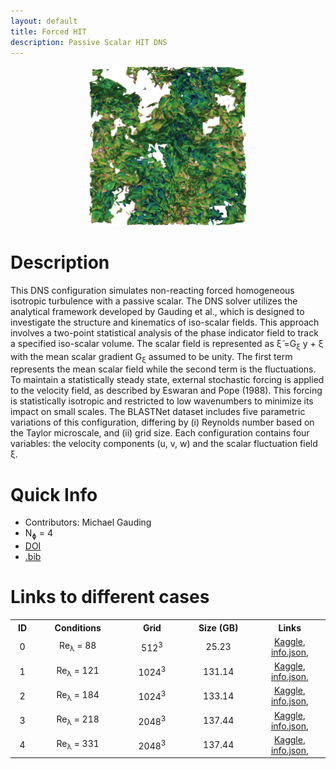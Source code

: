 ```yaml
---
layout: default
title: Forced HIT
description: Passive Scalar HIT DNS
---
```


<div style="text-align: center;">
    <img src="/assets/img/gauding2022.png" alt="Image 1" style="max-width: 50%;">
</div>

# Description
This DNS configuration simulates non-reacting forced homogeneous isotropic turbulence with a passive scalar. The DNS solver utilizes the analytical framework developed by Gauding et al., which is designed to investigate the structure and kinematics of iso-scalar fields. This approach involves a two-point statistical analysis of the phase indicator field to track a specified iso-scalar volume. The scalar field is represented as &#x03BE;&#x0303; =G<sub>ξ</sub> y + ξ with the mean scalar gradient G<sub>ξ</sub> assumed to be unity. The first term represents the mean scalar field while the second term is the fluctuations. To maintain a statistically steady state, external stochastic forcing is applied to the velocity field, as described by Eswaran and Pope (1988). This forcing is statistically isotropic and restricted to low wavenumbers to minimize its impact on small scales. The BLASTNet dataset includes five parametric variations of this configuration, differing by (i) Reynolds number based on the Taylor microscale, and (ii) grid size. Each configuration contains four variables: the velocity components (u, v, w) and the scalar fluctuation field &xi;. 


# Quick Info
* Contributors: Michael Gauding 
*  N<sub>&#632;</sub> = 4
* <a href="https://doi.org/10.1017/jfm.2022.367">DOI</a>
* <a href="./assets/bib/gauding2022.bib">.bib</a>

# Links to different cases

<script src="./assets/js/table.js"></script>

<table align="center">
    <tr class="header">
    <th style="width:2%;">ID</th>
    <th style="width:10%;">Conditions</th>
      <!-- <th style="width:60%;">TPY</th> -->
      <th style="width:8%;">Grid</th>
      <th style="width:10%;">Size (GB)</th>
      <!-- <th style="width:60%;">Article</th> -->
      <th style="width:8%;">Links</th>
    </tr>
    <tr>       
        <td align="center"> 0 </td>
        <td align="center">Re<sub>&lambda;</sub> = 88</td>
        <td align="center">512<sup>3</sup></td>
        <td align="center">25.23</td>
        <td align="center">
        <a href="https://www.kaggle.com/datasets/bassemakoush/passive-fhit-dns-r0">Kaggle</a>, 
        <a href="./assets/json/gauding2022/passive-fhit-dns-r0-info.json">info.json</a>,
        </td>
    </tr>
    <tr>       
        <td align="center"> 1 </td>
        <td align="center">Re<sub>&lambda;</sub> = 121</td>
        <td align="center">1024<sup>3</sup></td>
        <td align="center">131.14</td>
        <td align="center">
        <a href="https://www.kaggle.com/datasets/bassemakoush/passive-fhit-dns-r1">Kaggle</a>, 
        <a href="./assets/json/gauding2022/passive-fhit-dns-r1-info.json">info.json</a>,
        </td>
    </tr>
        <tr>       
        <td align="center"> 2 </td>
        <td align="center">Re<sub>&lambda;</sub> = 184</td>
        <td align="center">1024<sup>3</sup></td>
        <td align="center">133.14</td>
        <td align="center">
        <a href="https://www.kaggle.com/datasets/bassemakoush/passive-fhit-dns-r2">Kaggle</a>, 
        <a href="./assets/json/gauding2022/passive-fhit-dns-r2-info.json">info.json</a>,
        </td>
    </tr>
        <tr>       
        <td align="center"> 3 </td>
        <td align="center">Re<sub>&lambda;</sub> = 218</td>
        <td align="center">2048<sup>3</sup></td>
        <td align="center">137.44</td>
        <td align="center">
        <a href="https://www.kaggle.com/datasets/bassemakoush/passive-fhit-dns-r3">Kaggle</a>, 
        <a href="./assets/json/gauding2022/passive-fhit-dns-r3-info.json">info.json</a>,
        </td>
    </tr>
        <tr>       
        <td align="center"> 4 </td>
        <td align="center">Re<sub>&lambda;</sub> = 331</td>
        <td align="center">2048<sup>3</sup></td>
        <td align="center">137.44</td>
        <td align="center">
        <a href="https://www.kaggle.com/datasets/bassemakoush/passive-fhit-dns-r4">Kaggle</a>, 
        <a href="./assets/json/gauding2022/passive-fhit-dns-r4-info.json">info.json</a>,
        </td>
    <!-- </tr>
        <tr>       
        <td align="center"> 5 </td>
        <td align="center">Re<sub>&lambda;</sub> = 331</td>
        <td align="center">4096<sup>3</sup></td>
        <td align="center">25.23</td>
        <td align="center">
        <a href="https://www.kaggle.com/datasets/bassemakoush/passive-fhit-dns-r5">Kaggle</a>, 
        <a href="./assets/json/gauding2022/passive-fhit-dns-r5-info.json">info.json</a>,
        </td>
    </tr> -->


</table>



